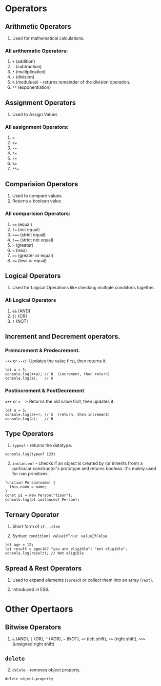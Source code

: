 # Operators

## Arithmetic Operators

1. Used for mathematical calculations.

### All arithematic Operators:

1. `+` (addition)
2. `-` (subtraction)
3. `*` (multiplication)
4. `/` (division)
5. `%` (modulues) - returns remainder of the division operation.
6. `**` (exponentiation)

## Assignment Operators

1. Used to Assign Values

### All assignment Operators:

1. `=`
2. `+=`
3. `-=`
4. `*=`
5. `/=`
6. `%=`
7. `**=`

## Comparision Operators

1. Used to compare values.
2. Returns a boolean value.

### All comparision Operators:

1. `==` (equal)
2. `!=` (not equal)
3. `===` (strict equal)
4. `!==` (strict not equal)
5. `>` (greater)
6. `<` (less)
7. `>=` (greater or equal)
8. `<=` (less or equal)

## Logical Operators

1. Used for Logical Operations like checking multiple condiitons together.

### All Logical Operators

1. `&&` (AND)
2. `||` (OR)
3. `!` (NOT)

## Increment and Decrement operators.

### PreIncrement & Predecrement.

`++x` or `--x`:- Updates the value first, then returns it.

```JS
let a = 5;
console.log(++a); // 6  (increment, then return)
console.log(a);   // 6
```

### Postincrement & PostDecrement

`x++` or `x--`:- Returns the old value first, then updates it.

```JS
let a = 5;
console.log(a++); // 5  (return, then increment)
console.log(a);   // 6

```

## Type Operators

1. `typeof` - returns the datatype.

```JS
console.log(typeof 123)
```

2. `instanceof` - checks if an object is created by (or inherits from) a particular constructor's prototype and returns boolean. It's mainly used for non primitives.

```JS
function Person(name) {
  this.name = name;
}
const p1 = new Person("tiGor");
console.log(p1 instanceof Person);
```

## Ternary Operator

1. Short form of `if...else`

2. Syntax: `condition? valueIfTrue: valueIfFalse`

```JS
let age = 12;
let result = age>18? "you are eligible": "not eligible";
console.log(result); // Not eligible
```

## Spread & Rest Operators

1. Used to expand elements (`spread`) or collect them into an array (`rest`).

2. Introduced in ES6.

# Other Opertaors

## Bitwise Operators

1. `&` (AND), `|` (OR), `^` (XOR), `~` (NOT), `<<` (left shift), `>>` (right shift), `>>>` (unsigned right shift)

## `delete`

2. `delete` - removes object property.

```JS
delete object.property
```
